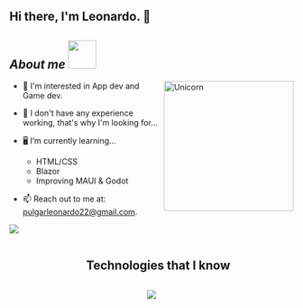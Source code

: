 ## Hi there, I'm Leonardo. 👋

## ***About me*** <img src="https://media2.giphy.com/media/v1.Y2lkPTc5MGI3NjExbmtlczZiMnQ3ZmtqZ2J1ZmIzcjRkcWkxaWwyeHF2enE3NnBnN2VzeCZlcD12MV9pbnRlcm5hbF9naWZfYnlfaWQmY3Q9cw/TCoKXVW6cldmw/giphy.gif" width="50px">&nbsp;


<img align="right" width=230px alt="Unicorn" src="https://media4.giphy.com/media/v1.Y2lkPTc5MGI3NjExbThza3RsNXo0Z3FjZ2tqOTQ3bGlxcmc0OW1weDBzZ2trMTVveW9mcyZlcD12MV9pbnRlcm5hbF9naWZfYnlfaWQmY3Q9Zw/lJNoBCvQYp7nq/giphy.gif" />

* 🔎 I'm interested in App dev and Game dev.

* 💼 I don't have any experience working, that's why I'm looking for...
  
* 🖥️ I’m currently learning...
  - HTML/CSS
  - Blazor
  - Improving MAUI & Godot
    
* 📫 Reach out to me at: <a href="pulgarleonardo22@gmail.com">pulgarleonardo22@gmail.com.</a>

<img src="https://user-images.githubusercontent.com/73097560/115834477-dbab4500-a447-11eb-908a-139a6edaec5c.gif">

<div id="user-content-toc">
  <ul align="center">
    <summary><h2 style="display: inline-block">Technologies that I know</h2></summary>
  </ul>
</div>

<p align="center">
  <a href="https://skillicons.dev">
    <img src="https://skillicons.dev/icons?i=c,cs,cpp,dotnet,firebase,github,godot,mysql,postman,py,visualstudio,vscode&perline=6" />
  </a>
</p>
